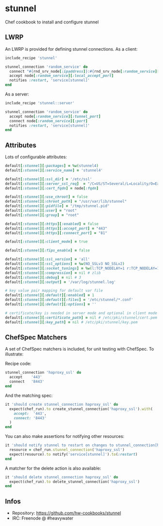 # stunnel

Chef cookbook to install and configure stunnel

## LWRP

An LWRP is provided for defining stunnel connections. As a client:
```ruby
include_recipe 'stunnel'

stunnel_connection 'random_service' do
  connect "#{rnd_srv_node[:ipaddress]}:#{rnd_srv_node[:random_service][:port]}"
  accept node[:random_service][:local_accept_port]
  notifies :restart, 'service[stunnel]'
end
```

As a server:
```ruby
include_recipe 'stunnel::server'

stunnel_connection 'random_service' do
  accept node[:random_service][:tunnel_port]
  connect node[:random_service][:port]
  notifies :restart, 'service[stunnel]'
end
```

## Attributes

Lots of configurable attributes:

```ruby
default[:stunnel][:packages] = %w(stunnel4)
default[:stunnel][:service_name] = 'stunnel4'

default[:stunnel][:ssl_dir] = '/etc/ssl'
default[:stunnel][:server_ssl_req]  = "/C=US/ST=Several/L=Locality/O=Example/OU=Operations/CN=#{node[:fqdn]}/emailAddress=root@#{node[:fqdn]}"
default[:stunnel][:cert_fqdn] = node[:fqdn]

default[:stunnel][:use_chroot] = false
default[:stunnel][:chroot_path] = "/usr/var/lib/stunnel"
default[:stunnel][:pidfile] = "/tmp/stunnel.pid"
default[:stunnel][:user] = "root"
default[:stunnel][:group] = "root"

default[:stunnel][:https][:enabled] = false
default[:stunnel][:https][:accept_port] = "443"
default[:stunnel][:https][:connect_port] = "81"

default[:stunnel][:client_mode] = true

default[:stunnel][:fips_enable] = false

default[:stunnel][:ssl_version] = 'all'
default[:stunnel][:ssl_options] = %w(NO_SSLv3 NO_SSLv2)
default[:stunnel][:socket_tunings] = %w(l:TCP_NODELAY=1 r:TCP_NODELAY=1)
default[:stunnel][:compression] = nil # zlib
default[:stunnel][:debug] = nil # 3
default[:stunnel][:output] = '/var/log/stunnel.log'

# key value pair mapping for default var file
default[:stunnel][:default][:enabled] = 1
default[:stunnel][:default][:files] = '/etc/stunnel/*.conf'
default[:stunnel][:default][:options] = ''

# certificate/key is needed in server mode and optional in client mode 
default[:stunnel][:certificate_path] = nil # /etc/pki/stunnel/cert.pem
default[:stunnel][:key_path] = nil # /etc/pki/stunnel/key.pem
```

## ChefSpec Matchers

A set of ChefSpec matchers is included, for unit testing with ChefSpec. To illustrate:

Recipe code:

```ruby
stunnel_connection 'haproxy_ssl' do
  accept    '443'
  connect   '8443'
end
```

And the matching spec:

```ruby
it 'should create stunnel_connection haproxy_ssl' do
  expect(chef_run).to create_stunnel_connection('haproxy_ssl').with(
    accept:  '443',
    connect: '8443'
  )
end
```

You can also make assertions for notifying other resources:

```ruby
it 'should notify stunnel to restart on changes to stunnel_connection[haproxy_ssl]' do
  resource = chef_run.stunnel_connection('haproxy_ssl')
  expect(resource).to notify('service[stunnel]').to(:restart)
end
```

A matcher for the delete action is also available:

```ruby
it 'should delete stunnel_connection haproxy_ssl' do
  expect(chef_run).to delete_stunnel_connection('haproxy_ssl')
end
```

## Infos
* Repository: https://github.com/hw-cookbooks/stunnel
* IRC: Freenode @ #heavywater
